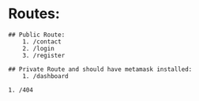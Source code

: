# Routes:

    ## Public Route:
        1. /contact
        2. /login
        3. /register

    ## Private Route and should have metamask installed:
        1. /dashboard

    1. /404
